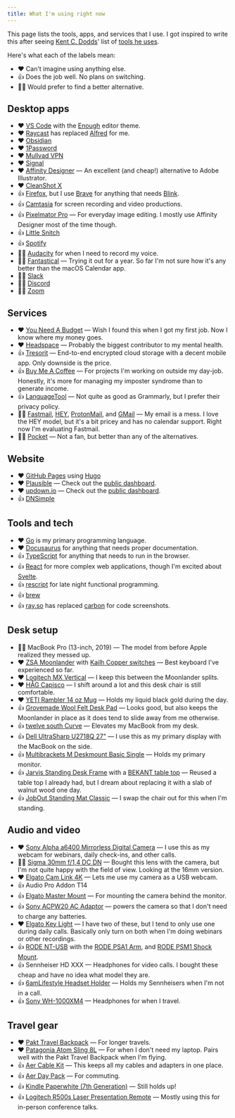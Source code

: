 ```yaml
---
title: What I'm using right now
---
```


This page lists the tools, apps, and services that I use. I got inspired to write this after seeing [Kent C. Dodds](https://kentcdodds.com)' list of [tools he uses](https://kentcdodds.com/uses).

Here's what each of the labels mean:

- ❤️ Can't imagine using anything else.
- 👍 Does the job well. No plans on switching.
- 🤷‍♂️ Would prefer to find a better alternative.

## Desktop apps

- ❤️ [VS Code](https://code.visualstudio.com/) with the [Enough](https://github.com/marcusolsson/vscode-theme-enough) editor theme.
- ❤️ [Raycast](https://www.raycast.com/) has replaced [Alfred](https://www.alfredapp.com/) for me.
- ❤️ [Obsidian](https://obsidian.md/)
- ❤️ ️️[1Password](https://1password.com/)
- ❤️ [Mullvad VPN](https://mullvad.net/)
- ❤️ [Signal](https://signal.org)
- ❤️ [Affinity Designer](https://affinity.serif.com) — An excellent (and cheap!) alternative to Adobe Illustrator.
- ❤️ [CleanShot X](https://cleanshot.com/)
- 👍 [Firefox](https://www.mozilla.org/en-US/firefox), but I use [Brave](https://brave.com/) for anything that needs [Blink](https://en.wikipedia.org/wiki/Blink_(browser_engine)).
- 👍 [Camtasia](https://www.techsmith.com/video-editor.html) for screen recording and video productions.
- 👍 [Pixelmator Pro](https://www.pixelmator.com/pro/) — For everyday image editing. I mostly use Affinity Designer most of the time though.
- 👍 [Little Snitch](https://www.obdev.at/products/littlesnitch)
- 👍 [Spotify](https://www.spotify.com)
- 🤷‍♂️ [Audacity](https://www.audacityteam.org/) for when I need to record my voice.
- 🤷‍♂️ [Fantastical](https://flexibits.com/fantastical) — Trying it out for a year. So far I'm not sure how it's any better than the macOS Calendar app.
- 🤷‍♂️ [Slack](https://slack.com/)
- 🤷‍♂️ [Discord](https://discord.com/)
- 🤷‍♂️ [Zoom](https://zoom.us/)

## Services

- ❤️ [You Need A Budget](https://youneedabudget.com) — Wish I found this when I got my first job. Now I know where my money goes.
- ❤️ [Headspace](https://www.headspace.com/) — Probably the biggest contributor to my mental health.
- 👍 [Tresorit](https://tresorit.com/) — End-to-end encrypted cloud storage with a decent mobile app. Only downside is the price.
- 👍 [Buy Me A Coffee](https://buymeacoffee.com) — For projects I'm working on outside my day-job. Honestly, it's more for managing my imposter syndrome than to generate income.
- 👍 [LanguageTool](https://languagetool.org/) — Not quite as good as Grammarly, but I prefer their privacy policy.
- 🤷‍♂️ [Fastmail](https://www.fastmail.com), [HEY](https://www.hey.com/), [ProtonMail](https://protonmail.com/), and [GMail](https://mail.google.com) — My email is a mess. I love the HEY model, but it's a bit pricey and has no calendar support. Right now I'm evaluating Fastmail.
- 🤷‍♂️ [Pocket](https://getpocket.com) — Not a fan, but better than any of the alternatives.

## Website

- ❤️ [GitHub Pages](https://pages.github.com/) using [Hugo](https://gohugo.io)
- ❤️ [Plausible](https://plausible.io) — Check out the [public dashboard](https://plausible.io/marcus.se.net).
- ❤️ [updown.io](https://updown.io) — Check out the [public dashboard](https://status.marcus.se.net/).
- 👍 [DNSimple](https://dnsimple.com)

## Tools and tech

- ❤️ [Go](https://go.dev/) is my primary programming language.
- ❤️ [Docusaurus](https://docusaurus.io/) for anything that needs proper documentation.
- 👍 [TypeScript](https://www.typescriptlang.org/) for anything that needs to run in the browser.
- 👍 [React](https://reactjs.org/) for more complex web applications, though I'm excited about [Svelte](https://svelte.dev/).
- 👍 [rescript](https://rescript-lang.org/) for late night functional programming.
- 👍 [brew](https://brew.sh/)
- 👍 [ray.so](https://ray.so/) has replaced [carbon](https://carbon.now.sh/) for code screenshots.

## Desk setup

- 🤷‍♂️ MacBook Pro (13-inch, 2019) — The model from before Apple realized they messed up.
- ❤️ [ZSA Moonlander](https://www.zsa.io/moonlander/) with [Kailh Copper switches](https://www.zsa.io/planck/keyswitches/) — Best keyboard I've experienced so far.
- ❤️ [Logitech MX Vertical](https://www.logitech.com/en-us/products/mice/mx-vertical-ergonomic-mouse.html) — I keep this between the Moonlander splits.
- ❤️ [HÅG Capisco](https://store.flokk.com/sweden/en-gb/products/hag-capisco) — I shift around a lot and this desk chair is still comfortable.
- ❤️ [YETI Rambler 14 oz Mug](https://www.yeti.com/en_US/drinkware/mugs/14oz/21071500592.html) — Holds my liquid black gold during the day.
- 👍 [Grovemade Wool Felt Desk Pad](https://grovemade.com/product/wool-felt-desk-pad/) — Looks good, but also keeps the Moonlander in place as it does tend to slide away from me otherwise.
- 👍 [twelve south Curve](https://www.twelvesouth.com/products/curve-for-macbook) — Elevates my MacBook from my desk.
- 👍 [Dell UltraSharp U2718Q 27"](https://www.dell.com/en-si/work/shop/cty/pdp/spd/dell-u2718q-monitor) — I use this as my primary display with the MacBook on the side.
- 👍 [Multibrackets M Deskmount Basic Single](https://products.multibrackets.com/en/desktop-display-mounts/vesa-desktop-mounts/m-deskmount-basic-single) — Holds my primary monitor.
- 👍 [Jarvis Standing Desk Frame](https://www.fully.com/en-eu/standing-desks/jarvis/jarvis-frame-only.html) with a [BEKANT table top](https://www.ikea.com/us/en/p/bekant-tabletop-white-60253184/) — Reused a table top I already had, but I dream about replacing it with a slab of walnut wood one day.
- 👍 [JobOut Standing Mat Classic](https://jobout.com/en/product/jobout-standing-mat-classic/) — I swap the chair out for this when I'm standing.

## Audio and video

- ❤️ [Sony Alpha a6400 Mirrorless Digital Camera](https://www.amazon.com/dp/B07VGB9BBH) — I use this as my webcam for webinars, daily check-ins, and other calls.
- 🤷‍♂️ [Sigma 30mm f/1,4 DC DN](https://www.amazon.com/dp/B01C3SCKI6) — Bought this lens with the camera, but I'm not quite happy with the field of view. Looking at the 16mm version.
- ❤️ [Elgato Cam Link 4K](https://www.elgato.com/en/cam-link-4k) — Lets me use my camera as a USB webcam.
- 👍 Audio Pro Addon T14
- 👍 [Elgato Master Mount](https://www.elgato.com/en/master-mount) — For mounting the camera behind the monitor.
- 👍 [Sony ACPW20 AC Adaptor](https://www.amazon.com/Sony-ACPW20-AC-Adaptor-Black/dp/B003OBUJD0) — powers the camera so that I don't need to charge any batteries.
- ❤️ [Elgato Key Light](https://www.elgato.com/en/key-light) — I have two of these, but I tend to only use one during daily calls. Basically only turn on both when I'm doing webinars or other recordings.
- 👍 [RODE NT-USB](https://www.rode.com/en/microphones/usb/nt-usb) with the [RODE PSA1 Arm](https://stage.rode.com/en/accessories/stands-bars/psa1), and [RODE PSM1 Shock Mount](https://www.rode.com/en/accessories/shock-mounts/psm1).
- 👍 Sennheiser HD XXX — Headphones for video calls. I bought these cheap and have no idea what model they are.
- 👍 [6amLifestyle Headset Holder](https://www.amazon.com/dp/B01KQDL4D2) — Holds my Sennheisers when I'm not in a call.
- 👍 [Sony WH-1000XM4](https://electronics.sony.com/audio/headphones/headband/p/wh1000xm4-b) — Headphones for when I travel.

## Travel gear

- ❤️ [Pakt Travel Backpack](https://paktbags.com/products/the-pakt-travel-backpack) — For longer travels.
- ❤️ [Patagonia Atom Sling 8L](https://eu.patagonia.com/nl/en/product/atom-sling-bag-8-liters/48261.html) — For when I don't need my laptop. Pairs well with the Pakt Travel Backpack when I'm flying.
- 👍 [Aer Cable Kit](https://www.aersf.com/cable-kit-black) — This keeps all my cables and adapters in one place.
- 👍 [Aer Day Pack](https://www.aersf.com/day-pack-black) — For commuting.
- 👍 [Kindle Paperwhite (7th Generation)](https://www.amazon.com/Kindle-Paperwhite-reader-Previous-Generation/dp/B00QJE3MGU) — Still holds up!
- 👍 [Logitech R500s Laser Presentation Remote](https://www.logitech.com/en-us/products/presenters/r500s-laser-presentation-remote.910-006518.html) — Mostly using this for in-person conference talks.
